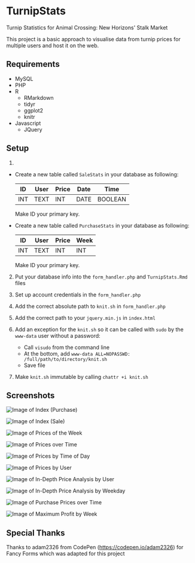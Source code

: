 # TurnipStats
Turnip Statistics for Animal Crossing: New Horizons' Stalk Market

This project is a basic approach to visualise data from turnip prices for multiple users and host it on the web.

## Requirements

* MySQL
* PHP
* R 
  - RMarkdown
  - tidyr
  - ggplot2
  - knitr
* Javascript
  - JQuery

## Setup

1. 

   - Create a new table called `SaleStats` in your database as following:

     | ID | User | Price | Date | Time |
     | --- | --- | --- | --- | --- |
     | INT | TEXT | INT | DATE | BOOLEAN |

      Make ID your primary key.


   - Create a new table called `PurchaseStats` in your database as following:

     | ID | User | Price | Week |
     | --- | --- | --- | --- |
     | INT | TEXT | INT | INT |

      Make ID your primary key.

2. Put your database info into the `form_handler.php` and `TurnipStats.Rmd` files

3. Set up account credentials in the `form_handler.php`

4. Add the correct absolute path to `knit.sh` in `form_handler.php`

5. Add the correct path to your `jquery.min.js` in `index.html`

6. Add an exception for the `knit.sh` so it can be called with `sudo` by the `www-data` user without a password:
   - Call `visudo` from the command line
   - At the bottom, add `www-data ALL=NOPASSWD: /full/path/to/directory/knit.sh`
   - Save file

7. Make `knit.sh` immutable by calling `chattr +i knit.sh`

## Screenshots
![Image of Index (Purchase)](screenshots/index_purchase.png)


![Image of Index (Sale)](screenshots/index_sale.png)


![Image of Prices of the Week](screenshots/prices_of_the_week.png)


![Image of Prices over Time](screenshots/prices_over_time.png)


![Image of Prices by Time of Day](screenshots/prices_by_time_of_day.png)


![Image of Prices by User](screenshots/prices_by_user.png)


![Image of In-Depth Price Analysis by User](screenshots/in-depth_price_analysis.png)


![Image of In-Depth Price Analysis by Weekday](screenshots/prices_by_weekday.png)


![Image of Purchase Prices over Time](screenshots/purchase_price_ot.png)


![Image of Maximum Profit by Week](screenshots/profit_by_week.png)

## Special Thanks

Thanks to adam2326 from CodePen (https://codepen.io/adam2326) for Fancy Forms which was adapted for this project
